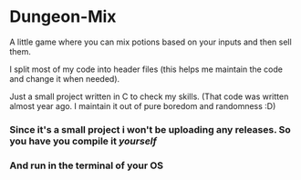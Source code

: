 # Dungeon-Mix
A little game where you can mix potions based on your inputs and then sell them.

I split most of my code into header files (this helps me maintain the code and change it when needed).

Just a small project written in C to check my skills.
(That code was written almost year ago. I maintain it out of pure boredom and randomness :D)

### Since it's a small project i won't be uploading any releases. So you have you compile it _yourself_
### And run in the terminal of your OS